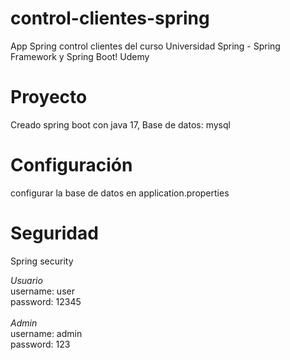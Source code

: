 # control-clientes-spring
App Spring control clientes del curso Universidad Spring - Spring Framework y Spring Boot! Udemy

# Proyecto
Creado spring boot con java 17, 
Base de datos: mysql

# Configuración
configurar la base de datos en application.properties

# Seguridad
<p>Spring security</p>
<i>Usuario</i>
<br/>
username: user
<br/>
password: 12345
<br/>
<br/>
<i>Admin</i>
<br/>
username: admin
<br/>
password: 123

